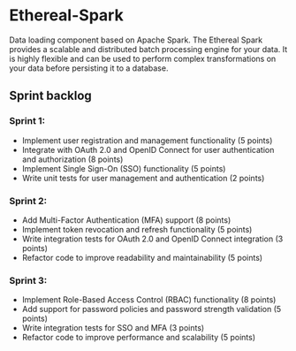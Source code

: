 # Ethereal-Spark
Data loading component based on Apache Spark. The Ethereal Spark provides a scalable and distributed batch processing engine for your data. It is highly flexible and can be used to perform complex transformations on your data before persisting it to a database.

## Sprint backlog

### Sprint 1:

- Implement user registration and management functionality (5 points)
- Integrate with OAuth 2.0 and OpenID Connect for user authentication and authorization (8 points)
- Implement Single Sign-On (SSO) functionality (5 points)
- Write unit tests for user management and authentication (2 points)

### Sprint 2:

- Add Multi-Factor Authentication (MFA) support (8 points)
- Implement token revocation and refresh functionality (5 points)
- Write integration tests for OAuth 2.0 and OpenID Connect integration (3 points)
- Refactor code to improve readability and maintainability (5 points)

### Sprint 3:

- Implement Role-Based Access Control (RBAC) functionality (8 points)
- Add support for password policies and password strength validation (5 points)
- Write integration tests for SSO and MFA (3 points)
- Refactor code to improve performance and scalability (5 points)
